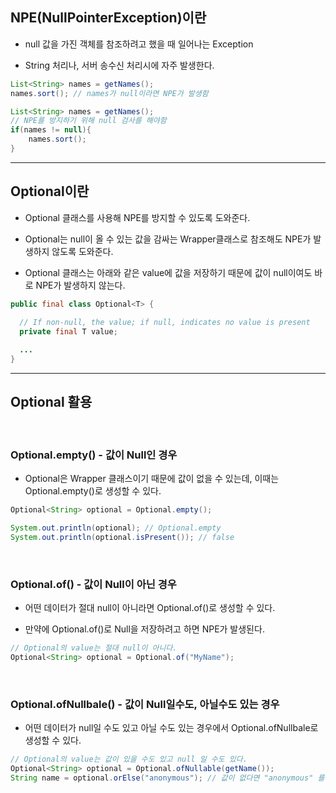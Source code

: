 ## NPE(NullPointerException)이란

* null 값을 가진 객체를 참조하려고 했을 때 일어나는 Exception

* String 처리나, 서버 송수신 처리시에 자주 발생한다.

```java
List<String> names = getNames();
names.sort(); // names가 null이라면 NPE가 발생함

List<String> names = getNames();
// NPE를 방지하기 위해 null 검사를 해야함
if(names != null){
    names.sort();
}
```
---
## Optional이란

* Optional<T> 클래스를 사용해 NPE를 방지할 수 있도록 도와준다.

* Optional<T>는 null이 올 수 있는 값을 감싸는 Wrapper클래스로 참조해도 NPE가 발생하지 않도록 도와준다.

* Optional 클래스는 아래와 같은 value에 값을 저장하기 때문에 값이 null이여도 바로 NPE가 발생하지 않는다.

```java
public final class Optional<T> {

  // If non-null, the value; if null, indicates no value is present
  private final T value;
   
  ...
}
```
---
## Optional 활용

<br>

### Optional.empty() - 값이 Null인 경우

* Optional은 Wrapper 클래스이기 때문에 값이 없을 수 있는데, 이때는 Optional.empty()로 생성할 수 있다.
```java
Optional<String> optional = Optional.empty();

System.out.println(optional); // Optional.empty
System.out.println(optional.isPresent()); // false
```
<br>

### Optional.of() - 값이 Null이 아닌 경우

* 어떤 데이터가 절대 null이 아니라면 Optional.of()로 생성할 수 있다.

* 만약에 Optional.of()로 Null을 저장하려고 하면 NPE가 발생된다.

```java
// Optional의 value는 절대 null이 아니다.
Optional<String> optional = Optional.of("MyName");
```
<br>

### Optional.ofNullbale() - 값이 Null일수도, 아닐수도 있는 경우

* 어떤 데이터가 null일 수도 있고 아닐 수도 있는 경우에서 Optional.ofNullbale로 생성할 수 있다.

```java
// Optional의 value는 값이 있을 수도 있고 null 일 수도 있다.
Optional<String> optional = Optional.ofNullable(getName());
String name = optional.orElse("anonymous"); // 값이 없다면 "anonymous" 를 리턴
```